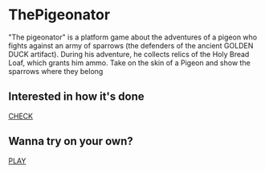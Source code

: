 # ThePigeonator
"The pigeonator" is a platform game about the adventures of a pigeon who fights against an army of sparrows (the defenders of the ancient GOLDEN DUCK artifact).  During his adventure, he collects relics of the Holy Bread Loaf, which grants him ammo.
Take on the skin of a Pigeon and show the sparrows where they belong

## Interested in how it's done
[CHECK](https://www.canva.com/design/DAFj0C9q2RA/UzrxdQH6wMpIM66h05jdkg/view?utm_content=DAFj0C9q2RA&utm_campaign=designshare&utm_medium=link&utm_source=publishsharelink)

## Wanna try on your own?
[PLAY](https://gd.games/instant-builds/b4b86733-ea68-4d06-8172-be65b161c37a)
